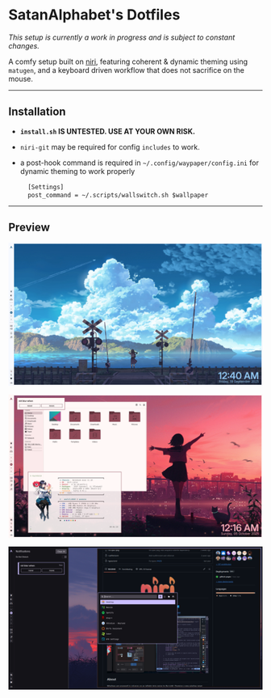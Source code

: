 # SatanAlphabet's Dotfiles

*This setup is currently a work in progress and is subject to constant changes.*

A comfy setup built on [niri](https://github.com/YaLTeR/niri "A scrollable-tiling wayland compositor"), featuring coherent & dynamic theming using `matugen`, and a keyboard driven workflow that does not sacrifice on the mouse.

---

## Installation
- **`install.sh` IS UNTESTED. USE AT YOUR OWN RISK.**
- `niri-git` may be required for config `includes` to work.
- a post-hook command is required in `~/.config/waypaper/config.ini` for dynamic theming to work properly

		[Settings]
  		post_command = ~/.scripts/wallswitch.sh $wallpaper
   
---

## Preview

![Setup Preview Image](https://raw.githubusercontent.com/SatanAlphabet/dotfiles/main/assets/preview.png "Desktop Preview")

![Setup Preview Image 2](https://raw.githubusercontent.com/SatanAlphabet/dotfiles/main/assets/preview_2.png "Desktop Preview /w Dolphin & fastfetch")

![Setup Preview Image 3](https://raw.githubusercontent.com/SatanAlphabet/dotfiles/main/assets/preview_3.png "Dark Mode /w swaync & Zen Browser")
